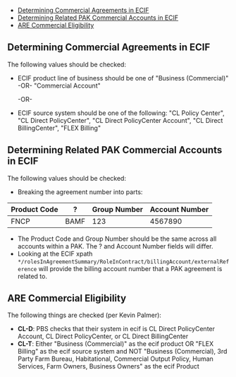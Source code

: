 - [Determining Commercial Agreements in ECIF](#determining-commercial-agreements-in-ecif)
- [Determining Related PAK Commercial Accounts in ECIF](#determining-related-pak-commercial-accounts-in-ecif)
- [ARE Commercial Eligibility](#are-commercial-eligibility)

## Determining Commercial Agreements in ECIF
The following values should be checked:
*  ECIF product line of business should be one of "Business (Commercial)" -OR- "Commercial Account"

    -OR-

* ECIF source system should be one of the following: "CL Policy Center", "CL Direct PolicyCenter", "CL Direct PolicyCenter Account", "CL Direct BillingCenter", "FLEX Billing"

## Determining Related PAK Commercial Accounts in ECIF
The following values should be checked:
* Breaking the agreement number into parts:

| Product Code | ?    | Group Number | Account Number |
| ------------ | ---- | ------------ | -------------- |
| FNCP         | BAMF | 123          | 4567890        |

* The Product Code and Group Number should be the same across all accounts within a PAK. The ? and Account Number fields will differ.
* Looking at the ECIF xpath ```*/rolesInAgreementSummary/RoleInContract/billingAccount/externalReference``` will provide the billing account number that a PAK agreement is related to.

## ARE Commercial Eligibility
The following things are checked (per Kevin Palmer):
* **CL-D**: PBS checks that their system in ecif is CL Direct PolicyCenter Account, CL Direct PolicyCenter, or CL Direct BillingCenter
* **CL-T**: Either "Business (Commercial)" as the ecif product OR "FLEX Billing" as the ecif source system and NOT "Business (Commercial), 3rd Party Farm Bureau, Habitational, Commercial Output Policy, Human Services, Farm Owners, Business Owners" as the ecif Product